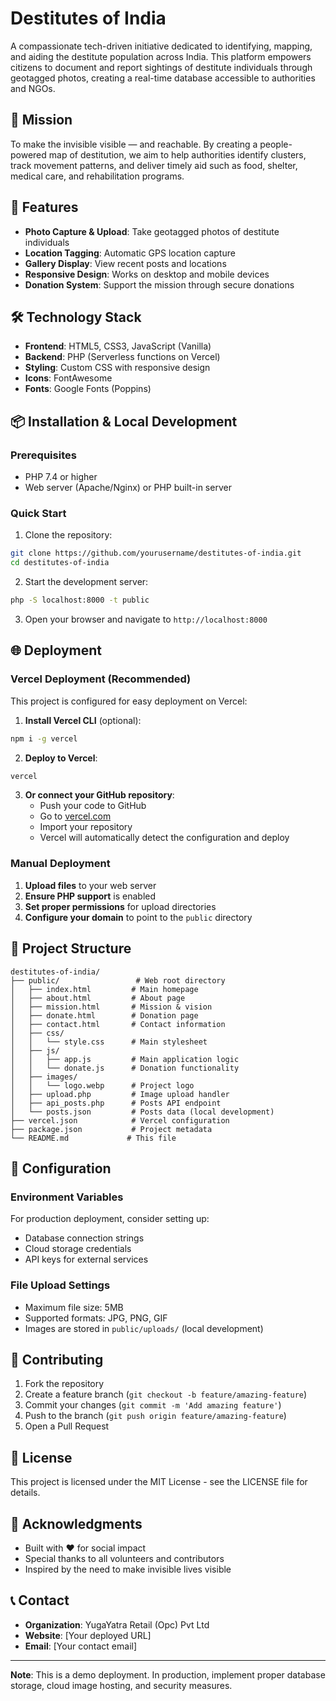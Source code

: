 # Destitutes of India

A compassionate tech-driven initiative dedicated to identifying, mapping, and aiding the destitute population across India. This platform empowers citizens to document and report sightings of destitute individuals through geotagged photos, creating a real-time database accessible to authorities and NGOs.

## 🌟 Mission

To make the invisible visible — and reachable. By creating a people-powered map of destitution, we aim to help authorities identify clusters, track movement patterns, and deliver timely aid such as food, shelter, medical care, and rehabilitation programs.

## 🚀 Features

- **Photo Capture & Upload**: Take geotagged photos of destitute individuals
- **Location Tagging**: Automatic GPS location capture
- **Gallery Display**: View recent posts and locations
- **Responsive Design**: Works on desktop and mobile devices
- **Donation System**: Support the mission through secure donations

## 🛠️ Technology Stack

- **Frontend**: HTML5, CSS3, JavaScript (Vanilla)
- **Backend**: PHP (Serverless functions on Vercel)
- **Styling**: Custom CSS with responsive design
- **Icons**: FontAwesome
- **Fonts**: Google Fonts (Poppins)

## 📦 Installation & Local Development

### Prerequisites
- PHP 7.4 or higher
- Web server (Apache/Nginx) or PHP built-in server

### Quick Start
1. Clone the repository:
```bash
git clone https://github.com/yourusername/destitutes-of-india.git
cd destitutes-of-india
```

2. Start the development server:
```bash
php -S localhost:8000 -t public
```

3. Open your browser and navigate to `http://localhost:8000`

## 🌐 Deployment

### Vercel Deployment (Recommended)

This project is configured for easy deployment on Vercel:

1. **Install Vercel CLI** (optional):
```bash
npm i -g vercel
```

2. **Deploy to Vercel**:
```bash
vercel
```

3. **Or connect your GitHub repository**:
   - Push your code to GitHub
   - Go to [vercel.com](https://vercel.com)
   - Import your repository
   - Vercel will automatically detect the configuration and deploy

### Manual Deployment

1. **Upload files** to your web server
2. **Ensure PHP support** is enabled
3. **Set proper permissions** for upload directories
4. **Configure your domain** to point to the `public` directory

## 📁 Project Structure

```
destitutes-of-india/
├── public/                 # Web root directory
│   ├── index.html         # Main homepage
│   ├── about.html         # About page
│   ├── mission.html       # Mission & vision
│   ├── donate.html        # Donation page
│   ├── contact.html       # Contact information
│   ├── css/
│   │   └── style.css      # Main stylesheet
│   ├── js/
│   │   ├── app.js         # Main application logic
│   │   └── donate.js      # Donation functionality
│   ├── images/
│   │   └── logo.webp      # Project logo
│   ├── upload.php         # Image upload handler
│   ├── api_posts.php      # Posts API endpoint
│   └── posts.json         # Posts data (local development)
├── vercel.json            # Vercel configuration
├── package.json           # Project metadata
└── README.md             # This file
```

## 🔧 Configuration

### Environment Variables
For production deployment, consider setting up:
- Database connection strings
- Cloud storage credentials
- API keys for external services

### File Upload Settings
- Maximum file size: 5MB
- Supported formats: JPG, PNG, GIF
- Images are stored in `public/uploads/` (local development)

## 🤝 Contributing

1. Fork the repository
2. Create a feature branch (`git checkout -b feature/amazing-feature`)
3. Commit your changes (`git commit -m 'Add amazing feature'`)
4. Push to the branch (`git push origin feature/amazing-feature`)
5. Open a Pull Request

## 📄 License

This project is licensed under the MIT License - see the LICENSE file for details.

## 🙏 Acknowledgments

- Built with ❤️ for social impact
- Special thanks to all volunteers and contributors
- Inspired by the need to make invisible lives visible

## 📞 Contact

- **Organization**: YugaYatra Retail (Opc) Pvt Ltd
- **Website**: [Your deployed URL]
- **Email**: [Your contact email]

---

**Note**: This is a demo deployment. In production, implement proper database storage, cloud image hosting, and security measures.